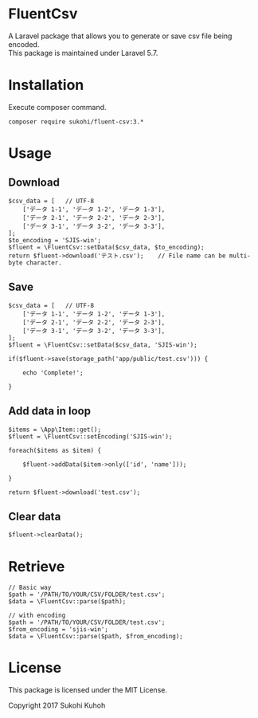 # FluentCsv

A Laravel package that allows you to generate or save csv file being encoded.  
This package is maintained under Laravel 5.7.

# Installation

Execute composer command.

    composer require sukohi/fluent-csv:3.*

# Usage

## Download

    $csv_data = [   // UTF-8 
        ['データ 1-1', 'データ 1-2', 'データ 1-3'],
        ['データ 2-1', 'データ 2-2', 'データ 2-3'],
        ['データ 3-1', 'データ 3-2', 'データ 3-3'],
    ];
    $to_encoding = 'SJIS-win';
    $fluent = \FluentCsv::setData($csv_data, $to_encoding);
    return $fluent->download('テスト.csv');    // File name can be multi-byte character.
    
## Save

    $csv_data = [   // UTF-8 
        ['データ 1-1', 'データ 1-2', 'データ 1-3'],
        ['データ 2-1', 'データ 2-2', 'データ 2-3'],
        ['データ 3-1', 'データ 3-2', 'データ 3-3'],
    ];
    $fluent = \FluentCsv::setData($csv_data, 'SJIS-win');

    if($fluent->save(storage_path('app/public/test.csv'))) {

        echo 'Complete!';

    }

## Add data in loop

    $items = \App\Item::get();
    $fluent = \FluentCsv::setEncoding('SJIS-win');

    foreach($items as $item) {

        $fluent->addData($item->only(['id', 'name']));

    }

    return $fluent->download('test.csv');

## Clear data

    $fluent->clearData();

# Retrieve

    // Basic way
    $path = '/PATH/TO/YOUR/CSV/FOLDER/test.csv';
    $data = \FluentCsv::parse($path);
    
    // with encoding
    $path = '/PATH/TO/YOUR/CSV/FOLDER/test.csv';
    $from_encoding = 'sjis-win';
    $data = \FluentCsv::parse($path, $from_encoding);


# License

This package is licensed under the MIT License.

Copyright 2017 Sukohi Kuhoh
